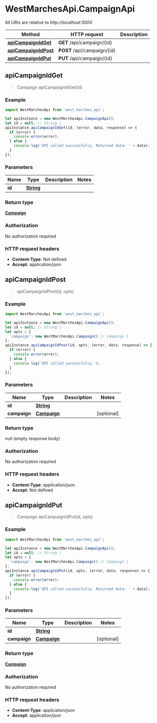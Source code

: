 # WestMarchesApi.CampaignApi

All URIs are relative to *http://localhost:5000*

Method | HTTP request | Description
------------- | ------------- | -------------
[**apiCampaignIdGet**](CampaignApi.md#apiCampaignIdGet) | **GET** /api/campaign/{id} | 
[**apiCampaignIdPost**](CampaignApi.md#apiCampaignIdPost) | **POST** /api/campaign/{id} | 
[**apiCampaignIdPut**](CampaignApi.md#apiCampaignIdPut) | **PUT** /api/campaign/{id} | 



## apiCampaignIdGet

> Campaign apiCampaignIdGet(id)



### Example

```javascript
import WestMarchesApi from 'west_marches_api';

let apiInstance = new WestMarchesApi.CampaignApi();
let id = null; // String | 
apiInstance.apiCampaignIdGet(id, (error, data, response) => {
  if (error) {
    console.error(error);
  } else {
    console.log('API called successfully. Returned data: ' + data);
  }
});
```

### Parameters


Name | Type | Description  | Notes
------------- | ------------- | ------------- | -------------
 **id** | [**String**](.md)|  | 

### Return type

[**Campaign**](Campaign.md)

### Authorization

No authorization required

### HTTP request headers

- **Content-Type**: Not defined
- **Accept**: application/json


## apiCampaignIdPost

> apiCampaignIdPost(id, opts)



### Example

```javascript
import WestMarchesApi from 'west_marches_api';

let apiInstance = new WestMarchesApi.CampaignApi();
let id = null; // String | 
let opts = {
  'campaign': new WestMarchesApi.Campaign() // Campaign | 
};
apiInstance.apiCampaignIdPost(id, opts, (error, data, response) => {
  if (error) {
    console.error(error);
  } else {
    console.log('API called successfully.');
  }
});
```

### Parameters


Name | Type | Description  | Notes
------------- | ------------- | ------------- | -------------
 **id** | [**String**](.md)|  | 
 **campaign** | [**Campaign**](Campaign.md)|  | [optional] 

### Return type

null (empty response body)

### Authorization

No authorization required

### HTTP request headers

- **Content-Type**: application/json
- **Accept**: Not defined


## apiCampaignIdPut

> Campaign apiCampaignIdPut(id, opts)



### Example

```javascript
import WestMarchesApi from 'west_marches_api';

let apiInstance = new WestMarchesApi.CampaignApi();
let id = null; // String | 
let opts = {
  'campaign': new WestMarchesApi.Campaign() // Campaign | 
};
apiInstance.apiCampaignIdPut(id, opts, (error, data, response) => {
  if (error) {
    console.error(error);
  } else {
    console.log('API called successfully. Returned data: ' + data);
  }
});
```

### Parameters


Name | Type | Description  | Notes
------------- | ------------- | ------------- | -------------
 **id** | [**String**](.md)|  | 
 **campaign** | [**Campaign**](Campaign.md)|  | [optional] 

### Return type

[**Campaign**](Campaign.md)

### Authorization

No authorization required

### HTTP request headers

- **Content-Type**: application/json
- **Accept**: application/json

